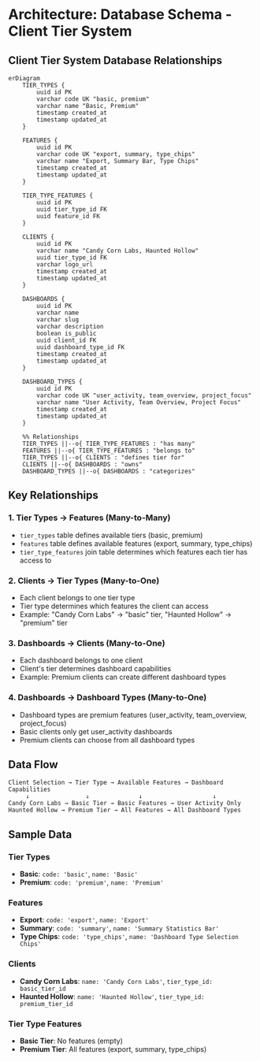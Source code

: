 # Architecture: Database Schema - Client Tier System

## Client Tier System Database Relationships

```mermaid
erDiagram
    TIER_TYPES {
        uuid id PK
        varchar code UK "basic, premium"
        varchar name "Basic, Premium"
        timestamp created_at
        timestamp updated_at
    }
    
    FEATURES {
        uuid id PK
        varchar code UK "export, summary, type_chips"
        varchar name "Export, Summary Bar, Type Chips"
        timestamp created_at
        timestamp updated_at
    }
    
    TIER_TYPE_FEATURES {
        uuid id PK
        uuid tier_type_id FK
        uuid feature_id FK
    }
    
    CLIENTS {
        uuid id PK
        varchar name "Candy Corn Labs, Haunted Hollow"
        uuid tier_type_id FK
        varchar logo_url
        timestamp created_at
        timestamp updated_at
    }
    
    DASHBOARDS {
        uuid id PK
        varchar name
        varchar slug
        varchar description
        boolean is_public
        uuid client_id FK
        uuid dashboard_type_id FK
        timestamp created_at
        timestamp updated_at
    }
    
    DASHBOARD_TYPES {
        uuid id PK
        varchar code UK "user_activity, team_overview, project_focus"
        varchar name "User Activity, Team Overview, Project Focus"
        timestamp created_at
        timestamp updated_at
    }

    %% Relationships
    TIER_TYPES ||--o{ TIER_TYPE_FEATURES : "has many"
    FEATURES ||--o{ TIER_TYPE_FEATURES : "belongs to"
    TIER_TYPES ||--o{ CLIENTS : "defines tier for"
    CLIENTS ||--o{ DASHBOARDS : "owns"
    DASHBOARD_TYPES ||--o{ DASHBOARDS : "categorizes"
```

## Key Relationships

### 1. **Tier Types → Features (Many-to-Many)**
- `tier_types` table defines available tiers (basic, premium)
- `features` table defines available features (export, summary, type_chips)
- `tier_type_features` join table determines which features each tier has access to

### 2. **Clients → Tier Types (Many-to-One)**
- Each client belongs to one tier type
- Tier type determines which features the client can access
- Example: "Candy Corn Labs" → "basic" tier, "Haunted Hollow" → "premium" tier

### 3. **Dashboards → Clients (Many-to-One)**
- Each dashboard belongs to one client
- Client's tier determines dashboard capabilities
- Example: Premium clients can create different dashboard types

### 4. **Dashboards → Dashboard Types (Many-to-One)**
- Dashboard types are premium features (user_activity, team_overview, project_focus)
- Basic clients only get user_activity dashboards
- Premium clients can choose from all dashboard types

## Data Flow

```
Client Selection → Tier Type → Available Features → Dashboard Capabilities
     ↓                ↓              ↓                    ↓
Candy Corn Labs → Basic Tier → Basic Features → User Activity Only
Haunted Hollow → Premium Tier → All Features → All Dashboard Types
```

## Sample Data

### Tier Types
- **Basic**: `code: 'basic'`, `name: 'Basic'`
- **Premium**: `code: 'premium'`, `name: 'Premium'`

### Features
- **Export**: `code: 'export'`, `name: 'Export'`
- **Summary**: `code: 'summary'`, `name: 'Summary Statistics Bar'`
- **Type Chips**: `code: 'type_chips'`, `name: 'Dashboard Type Selection Chips'`

### Clients
- **Candy Corn Labs**: `name: 'Candy Corn Labs'`, `tier_type_id: basic_tier_id`
- **Haunted Hollow**: `name: 'Haunted Hollow'`, `tier_type_id: premium_tier_id`

### Tier Type Features
- **Basic Tier**: No features (empty)
- **Premium Tier**: All features (export, summary, type_chips)
